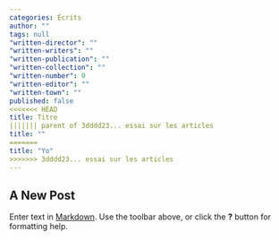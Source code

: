 ```yaml
---
categories: Écrits
author: ""
tags: null
"written-director": ""
"written-writers": ""
"written-publication": ""
"written-collection": ""
"written-number": 0
"written-editor": ""
"written-town": ""
published: false
<<<<<<< HEAD
title: Titre
||||||| parent of 3dddd23... essai sur les articles
title: ""
=======
title: "Yo"
>>>>>>> 3dddd23... essai sur les articles
---
```



## A New Post

Enter text in [Markdown](http://daringfireball.net/projects/markdown/). Use the toolbar above, or click the **?** button for formatting help.
